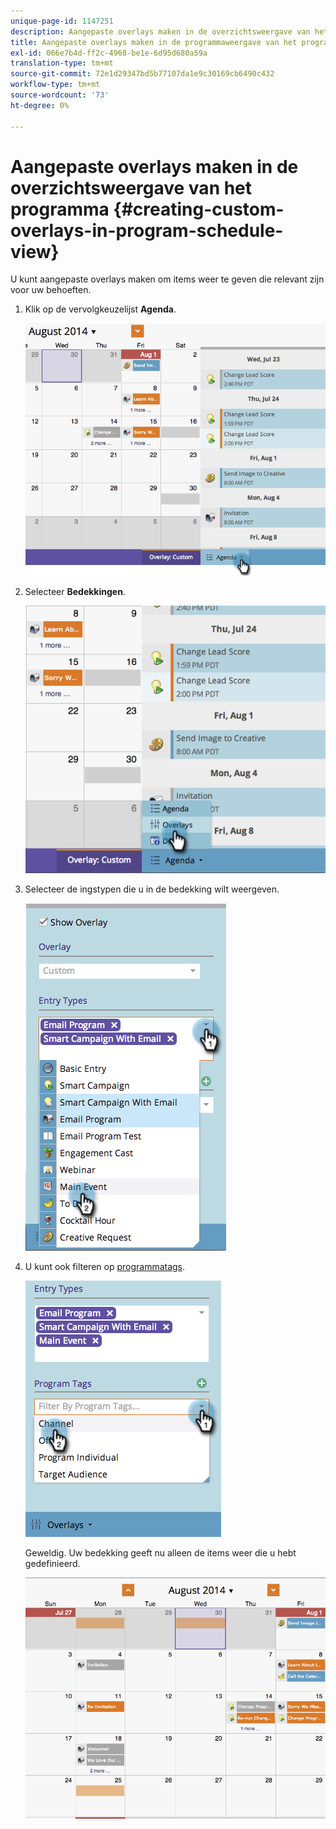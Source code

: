 ```yaml
---
unique-page-id: 1147251
description: Aangepaste overlays maken in de overzichtsweergave van het programma - Marketo Docs - Productdocumentatie
title: Aangepaste overlays maken in de programmaweergave van het programma
exl-id: 066e7b4d-ff2c-4968-be1e-6d95d680a59a
translation-type: tm+mt
source-git-commit: 72e1d29347bd5b77107da1e9c30169cb6490c432
workflow-type: tm+mt
source-wordcount: '73'
ht-degree: 0%

---
```


# Aangepaste overlays maken in de overzichtsweergave van het programma {#creating-custom-overlays-in-program-schedule-view}

U kunt aangepaste overlays maken om items weer te geven die relevant zijn voor uw behoeften.

1. Klik op de vervolgkeuzelijst **Agenda**.

   ![](assets/image2014-9-24-10-3a20-3a11.png)

1. Selecteer **Bedekkingen**.

   ![](assets/image2014-9-24-10-3a20-3a17.png)

1. Selecteer de ingstypen die u in de bedekking wilt weergeven.

   ![](assets/image2014-9-24-10-3a20-3a26.png)

1. U kunt ook filteren op [programmatags](/help/marketo/product-docs/core-marketo-concepts/programs/working-with-programs/understanding-tags/use-tags-in-a-program.md).

   ![](assets/image2014-9-24-10-3a20-3a32.png)

   Geweldig. Uw bedekking geeft nu alleen de items weer die u hebt gedefinieerd.

   ![](assets/image2014-9-24-10-3a20-3a37.png)
